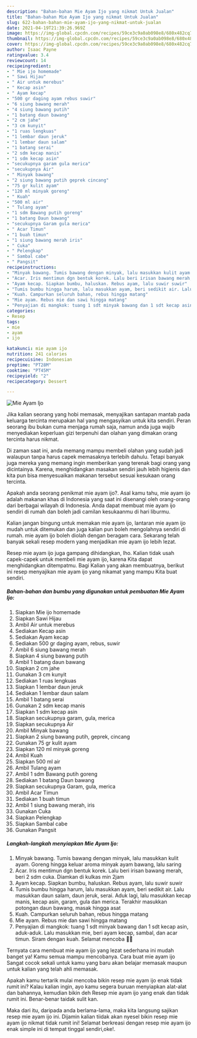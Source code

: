 ```yaml
---
description: "Bahan-bahan Mie Ayam Ijo yang nikmat Untuk Jualan"
title: "Bahan-bahan Mie Ayam Ijo yang nikmat Untuk Jualan"
slug: 622-bahan-bahan-mie-ayam-ijo-yang-nikmat-untuk-jualan
date: 2021-04-19T21:39:26.969Z
image: https://img-global.cpcdn.com/recipes/59ce3c9a0ab098e8/680x482cq70/mie-ayam-ijo-foto-resep-utama.jpg
thumbnail: https://img-global.cpcdn.com/recipes/59ce3c9a0ab098e8/680x482cq70/mie-ayam-ijo-foto-resep-utama.jpg
cover: https://img-global.cpcdn.com/recipes/59ce3c9a0ab098e8/680x482cq70/mie-ayam-ijo-foto-resep-utama.jpg
author: Isaac Payne
ratingvalue: 3.4
reviewcount: 14
recipeingredient:
- " Mie ijo homemade"
- " Sawi Hijau"
- " Air untuk merebus"
- " Kecap asin"
- " Ayam kecap"
- "500 gr daging ayam rebus suwir"
- "6 siung bawang merah"
- "4 siung bawang putih"
- "1 batang daun bawang"
- "2 cm jahe"
- "3 cm kunyit"
- "1 ruas lengkuas"
- "1 lembar daun jeruk"
- "1 lembar daun salam"
- "1 batang serai"
- "2 sdm kecap manis"
- "1 sdm kecap asin"
- "secukupnya garam gula merica"
- "secukupnya Air"
- " Minyak bawang"
- "2 siung bawang putih geprek cincang"
- "75 gr kulit ayam"
- "120 ml minyak goreng"
- " Kuah"
- "500 ml air"
- " Tulang ayam"
- "1 sdm Bawang putih goreng"
- "1 batang Daun bawang"
- "secukupnya Garam gula merica"
- " Acar Timun"
- "1 buah timun"
- "1 siung bawang merah iris"
- " Cuka"
- " Pelengkap"
- " Sambal cabe"
- " Pangsit"
recipeinstructions:
- "Minyak bawang. Tumis bawang dengan minyak, lalu masukkan kulit ayam. Goreng hingga keluar aroma minyak ayam bawang, lalu saring"
- "Acar. Iris mentimun dgn bentuk korek. Lalu beri irisan bawang merah, beri 2 sdm cuka. Diamkan di kulkas min 2jam"
- "Ayam kecap. Siapkan bumbu, haluskan. Rebus ayam, lalu suwir suwir"
- "Tumis bumbu hingga harum, lalu masukkan ayam, beri sedikit air. Lalu masukkan daun salam, daun jeruk, serai. Aduk lagi, lalu masukkan kecap manis, kecap asin, garam, gula dan merica. Terakhir masukkan potongan daun bawang, masak hingga asat"
- "Kuah. Campurkan seluruh bahan, rebus hingga matang"
- "Mie ayam. Rebus mie dan sawi hingga matang"
- "Penyajian di mangkok: tuang 1 sdt minyak bawang dan 1 sdt kecap asin, aduk-aduk. Lalu masukkan mie, beri ayam kecap, sambal, dan acar timun. Siram dengan kuah. Selamat mencoba 💚💚"
categories:
- Resep
tags:
- mie
- ayam
- ijo

katakunci: mie ayam ijo 
nutrition: 241 calories
recipecuisine: Indonesian
preptime: "PT28M"
cooktime: "PT45M"
recipeyield: "2"
recipecategory: Dessert

---
```



![Mie Ayam Ijo](https://img-global.cpcdn.com/recipes/59ce3c9a0ab098e8/680x482cq70/mie-ayam-ijo-foto-resep-utama.jpg)

Jika kalian seorang yang hobi memasak, menyajikan santapan mantab pada keluarga tercinta merupakan hal yang mengasyikan untuk kita sendiri. Peran seorang ibu bukan cuma menjaga rumah saja, namun anda juga wajib menyediakan keperluan gizi terpenuhi dan olahan yang dimakan orang tercinta harus nikmat.

Di zaman  saat ini, anda memang mampu membeli olahan yang sudah jadi walaupun tanpa harus capek memasaknya terlebih dahulu. Tetapi banyak juga mereka yang memang ingin memberikan yang terenak bagi orang yang dicintainya. Karena, menghidangkan masakan sendiri jauh lebih higienis dan kita pun bisa menyesuaikan makanan tersebut sesuai kesukaan orang tercinta. 



Apakah anda seorang penikmat mie ayam ijo?. Asal kamu tahu, mie ayam ijo adalah makanan khas di Indonesia yang saat ini disenangi oleh orang-orang dari berbagai wilayah di Indonesia. Anda dapat membuat mie ayam ijo sendiri di rumah dan boleh jadi camilan kesukaanmu di hari liburmu.

Kalian jangan bingung untuk memakan mie ayam ijo, lantaran mie ayam ijo mudah untuk ditemukan dan juga kalian pun boleh mengolahnya sendiri di rumah. mie ayam ijo boleh diolah dengan beragam cara. Sekarang telah banyak sekali resep modern yang menjadikan mie ayam ijo lebih lezat.

Resep mie ayam ijo juga gampang dihidangkan, lho. Kalian tidak usah capek-capek untuk membeli mie ayam ijo, karena Kita dapat menghidangkan ditempatmu. Bagi Kalian yang akan membuatnya, berikut ini resep menyajikan mie ayam ijo yang nikamat yang mampu Kita buat sendiri.

<!--inarticleads1-->

##### Bahan-bahan dan bumbu yang digunakan untuk pembuatan Mie Ayam Ijo:

1. Siapkan  Mie ijo homemade
1. Siapkan  Sawi Hijau
1. Ambil  Air untuk merebus
1. Sediakan  Kecap asin
1. Sediakan  Ayam kecap
1. Sediakan 500 gr daging ayam, rebus, suwir
1. Ambil 6 siung bawang merah
1. Siapkan 4 siung bawang putih
1. Ambil 1 batang daun bawang
1. Siapkan 2 cm jahe
1. Gunakan 3 cm kunyit
1. Sediakan 1 ruas lengkuas
1. Siapkan 1 lembar daun jeruk
1. Sediakan 1 lembar daun salam
1. Ambil 1 batang serai
1. Gunakan 2 sdm kecap manis
1. Siapkan 1 sdm kecap asin
1. Siapkan secukupnya garam, gula, merica
1. Siapkan secukupnya Air
1. Ambil  Minyak bawang
1. Siapkan 2 siung bawang putih, geprek, cincang
1. Gunakan 75 gr kulit ayam
1. Siapkan 120 ml minyak goreng
1. Ambil  Kuah
1. Siapkan 500 ml air
1. Ambil  Tulang ayam
1. Ambil 1 sdm Bawang putih goreng
1. Sediakan 1 batang Daun bawang
1. Siapkan secukupnya Garam, gula, merica
1. Ambil  Acar Timun
1. Sediakan 1 buah timun
1. Ambil 1 siung bawang merah, iris
1. Gunakan  Cuka
1. Siapkan  Pelengkap
1. Siapkan  Sambal cabe
1. Gunakan  Pangsit




<!--inarticleads2-->

##### Langkah-langkah menyiapkan Mie Ayam Ijo:

1. Minyak bawang. Tumis bawang dengan minyak, lalu masukkan kulit ayam. Goreng hingga keluar aroma minyak ayam bawang, lalu saring
1. Acar. Iris mentimun dgn bentuk korek. Lalu beri irisan bawang merah, beri 2 sdm cuka. Diamkan di kulkas min 2jam
1. Ayam kecap. Siapkan bumbu, haluskan. Rebus ayam, lalu suwir suwir
1. Tumis bumbu hingga harum, lalu masukkan ayam, beri sedikit air. Lalu masukkan daun salam, daun jeruk, serai. Aduk lagi, lalu masukkan kecap manis, kecap asin, garam, gula dan merica. Terakhir masukkan potongan daun bawang, masak hingga asat
1. Kuah. Campurkan seluruh bahan, rebus hingga matang
1. Mie ayam. Rebus mie dan sawi hingga matang
1. Penyajian di mangkok: tuang 1 sdt minyak bawang dan 1 sdt kecap asin, aduk-aduk. Lalu masukkan mie, beri ayam kecap, sambal, dan acar timun. Siram dengan kuah. Selamat mencoba 💚💚




Ternyata cara membuat mie ayam ijo yang lezat sederhana ini mudah banget ya! Kamu semua mampu mencobanya. Cara buat mie ayam ijo Sangat cocok sekali untuk kamu yang baru akan belajar memasak maupun untuk kalian yang telah ahli memasak.

Apakah kamu tertarik mulai mencoba bikin resep mie ayam ijo enak tidak rumit ini? Kalau kalian ingin, ayo kamu segera buruan menyiapkan alat-alat dan bahannya, kemudian bikin deh Resep mie ayam ijo yang enak dan tidak rumit ini. Benar-benar taidak sulit kan. 

Maka dari itu, daripada anda berlama-lama, maka kita langsung sajikan resep mie ayam ijo ini. Dijamin kalian tiidak akan nyesel bikin resep mie ayam ijo nikmat tidak rumit ini! Selamat berkreasi dengan resep mie ayam ijo enak simple ini di tempat tinggal sendiri,oke!.

